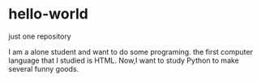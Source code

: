 # hello-world
just one repository

I am a alone student and want to do some programing.
the first computer language that I studied is HTML.
Now,I want to study Python to make several funny goods.
